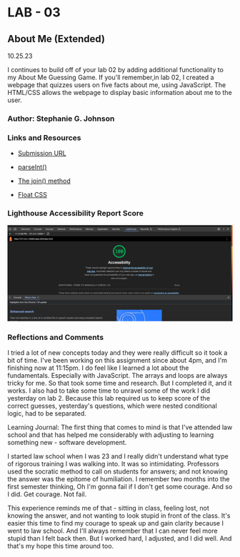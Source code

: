 
# LAB - 03

## About Me (Extended)
10.25.23

I continues to build off of your lab 02 by adding additional functionality to my About Me Guessing Game. If you'll remember,in lab 02, I created a webpage that quizzes users on five facts about me, using JavaScript. The HTML/CSS allows the webpage to display basic information about me to the user.

### Author: Stephanie G. Johnson

### Links and Resources

* [Submission URL](https://github.com/StepheeGee/aboutme.git)

* [parseInt()](https://developer.mozilla.org/en-US/docs/Web/JavaScript/Reference/Global_Objects/parseInt)

* [The join() method](https://developer.mozilla.org/en-US/docs/Web/JavaScript/Reference/Global_Objects/Array/join)

* [Float CSS](https://css.maxdesign.com.au/floatutorial/tutorial0613.htm)

### Lighthouse Accessibility Report Score
![LighthouseReport](LighthouseLab3.png)


### Reflections and Comments

I tried a lot of new concepts today and they were really difficult so it took a bit of time. I've been working on this assignment since about 4pm, and I'm finishing now at 11:15pm. I do feel like I learned a lot about the fundamentals. Especially with JavaScript. The arrays and loops are always tricky for me. So that took some time and research. But I completed it, and it works. I also had to take some time to unravel some of the work I did yesterday on lab 2. Because this lab required us to keep score of the correct guesses, yesterday's questions, which were nested conditional logic, had to be separated. 

Learning Journal:
The first thing that comes to mind is that I've attended law school and that has helped me considerably with adjusting to learning something new - software development. 

I started law school when I was 23 and I really didn't understand what type of rigorous training I was walking into. It was so intimidating. Professors used the socratic method to call on students for answers; and not knowing the answer was the epitome of humiliation. I remember two months into the first semester thinking, Oh I'm gonna fail if I don't get some courage. And so I did. Get courage. Not fail. 

This experience reminds me of that - sitting in class, feeling lost, not knowing the answer, and not wanting to look stupid in front of the class. It's easier this time to find my courage to speak up and gain clarity because I went to law school. And I'll always remember that I can never feel more stupid than I felt back then. But I worked hard, I adjusted, and I did well. And that's my hope this time around too. 